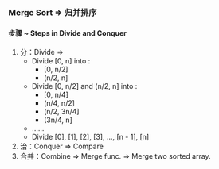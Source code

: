 ### Merge Sort => 归并排序

#### 步骤 ~ Steps in Divide and Conquer

1. 分：Divide => 
    - Divide [0, n] into :
        + [0, n/2] 
        + (n/2, n]
    - Divide [0, n/2] and (n/2, n] into :
        + [0, n/4]
        + (n/4, n/2]
        + (n/2, 3n/4]
        + (3n/4, n]
    - ......
    - Divide [0], [1], [2], [3], ..., [n - 1], [n] 
2. 治：Conquer => Compare
3. 合并：Combine => Merge func. => Merge two sorted array.



